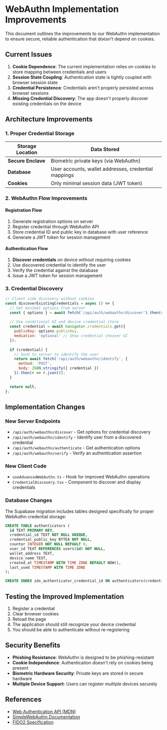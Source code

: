 # WebAuthn Implementation Improvements

This document outlines the improvements to our WebAuthn implementation to ensure secure, reliable authentication that doesn't depend on cookies.

## Current Issues

1. **Cookie Dependence**: The current implementation relies on cookies to store mapping between credentials and users
2. **Session State Coupling**: Authentication state is tightly coupled with browser session state
3. **Credential Persistence**: Credentials aren't properly persisted across browser sessions
4. **Missing Credential Discovery**: The app doesn't properly discover existing credentials on the device

## Architecture Improvements

### 1. Proper Credential Storage

| Storage Location | Data Stored |
|------------------|-------------|
| **Secure Enclave** | Biometric private keys (via WebAuthn) |
| **Database** | User accounts, wallet addresses, credential mappings |
| **Cookies** | Only minimal session data (JWT token) |

### 2. WebAuthn Flow Improvements

#### Registration Flow
1. Generate registration options on server
2. Register credential through WebAuthn API
3. Store credential ID and public key in database with user reference
4. Generate a JWT token for session management

#### Authentication Flow
1. **Discover credentials** on device without requiring cookies
2. Use discovered credential to identify the user
3. Verify the credential against the database
4. Issue a JWT token for session management

### 3. Credential Discovery

```javascript
// Client side discovery without cookies
const discoverExistingCredentials = async () => {
  // Get minimal options from server
  const { options } = await fetch('/api/auth/webauthn/discover').then(r => r.json());
  
  // Use conditional UI and device credential store
  const credential = await navigator.credentials.get({
    publicKey: options.publicKey,
    mediation: 'optional' // Show credential chooser UI
  });
  
  if (credential) {
    // Send to server to identify the user
    return await fetch('/api/auth/webauthn/identify', {
      method: 'POST',
      body: JSON.stringify({ credential })
    }).then(r => r.json());
  }
  
  return null;
};
```

## Implementation Changes

### New Server Endpoints

- `/api/auth/webauthn/discover` - Get options for credential discovery
- `/api/auth/webauthn/identify` - Identify user from a discovered credential
- `/api/auth/webauthn/authenticate` - Get authentication options
- `/api/auth/webauthn/verify` - Verify an authentication assertion

### New Client Code

- `useAdvancedWebAuthn.ts` - Hook for improved WebAuthn operations
- `CredentialDiscovery.tsx` - Component to discover and display credentials

### Database Changes

The Supabase migration includes tables designed specifically for proper WebAuthn credential storage:

```sql
CREATE TABLE authenticators (
  id TEXT PRIMARY KEY,
  credential_id TEXT NOT NULL UNIQUE,
  credential_public_key BYTEA NOT NULL,
  counter INTEGER NOT NULL DEFAULT 0,
  user_id TEXT REFERENCES users(id) NOT NULL,
  wallet_address TEXT,
  device_name TEXT,
  created_at TIMESTAMP WITH TIME ZONE DEFAULT NOW(),
  last_used TIMESTAMP WITH TIME ZONE
);

CREATE INDEX idx_authenticator_credential_id ON authenticators(credential_id);
```

## Testing the Improved Implementation

1. Register a credential
2. Clear browser cookies
3. Reload the page
4. The application should still recognize your device credential
5. You should be able to authenticate without re-registering

## Security Benefits

- **Phishing Resistance**: WebAuthn is designed to be phishing-resistant
- **Cookie Independence**: Authentication doesn't rely on cookies being present
- **Biometric Hardware Security**: Private keys are stored in secure hardware
- **Multiple Device Support**: Users can register multiple devices securely

## References

- [Web Authentication API (MDN)](https://developer.mozilla.org/en-US/docs/Web/API/Web_Authentication_API)
- [SimpleWebAuthn Documentation](https://simplewebauthn.dev/docs/packages/browser)
- [FIDO2 Specification](https://fidoalliance.org/specifications/) 